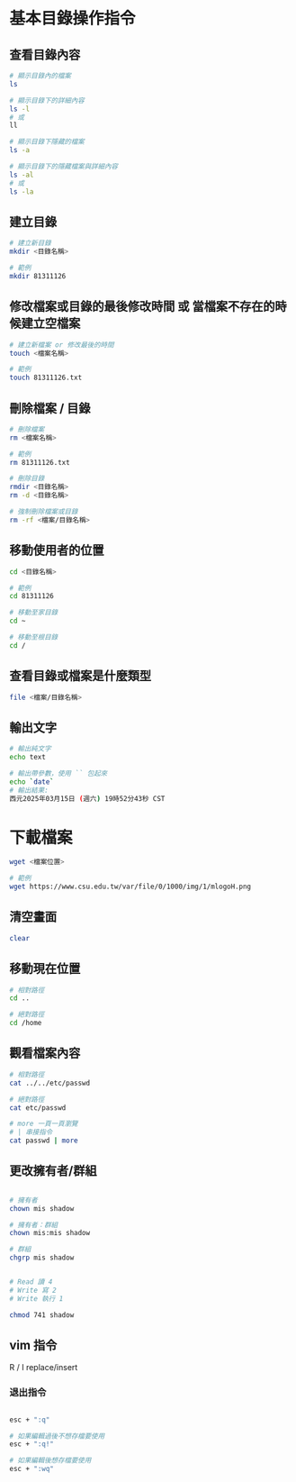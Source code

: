 # 基本目錄操作指令

## 查看目錄內容
```bash
# 顯示目錄內的檔案
ls

# 顯示目錄下的詳細內容
ls -l
# 或
ll

# 顯示目錄下隱藏的檔案
ls -a

# 顯示目錄下的隱藏檔案與詳細內容
ls -al
# 或
ls -la
```

## 建立目錄
```bash
# 建立新目錄
mkdir <目錄名稱>

# 範例
mkdir 81311126
```

## 修改檔案或目錄的最後修改時間 或 當檔案不存在的時候建立空檔案
```bash
# 建立新檔案 or 修改最後的時間
touch <檔案名稱>

# 範例
touch 81311126.txt
```

## 刪除檔案 / 目錄
```bash
# 刪除檔案
rm <檔案名稱>

# 範例
rm 81311126.txt

# 刪除目錄
rmdir <目錄名稱>
rm -d <目錄名稱>

# 強制刪除檔案或目錄
rm -rf <檔案/目錄名稱>

```

## 移動使用者的位置
```bash
cd <目錄名稱>

# 範例
cd 81311126

# 移動至家目錄
cd ~

# 移動至根目錄
cd /

```

## 查看目錄或檔案是什麼類型
```bash
file <檔案/目錄名稱>

```

## 輸出文字
```bash
# 輸出純文字
echo text

# 輸出帶參數，使用 `` 包起來
echo `date`
# 輸出結果:
西元2025年03月15日 (週六) 19時52分43秒 CST

```

# 下載檔案
```bash
wget <檔案位置>

# 範例
wget https://www.csu.edu.tw/var/file/0/1000/img/1/mlogoH.png

```

## 清空畫面
```bash
clear
```

## 移動現在位置
```bash
# 相對路徑
cd ..

# 絕對路徑
cd /home
```

## 觀看檔案內容
```bash
# 相對路徑
cat ../../etc/passwd

# 絕對路徑
cat etc/passwd

# more 一頁一頁瀏覽
# | 串接指令
cat passwd | more
```


## 更改擁有者/群組
```bash

# 擁有者
chown mis shadow

# 擁有者：群組
chown mis:mis shadow

# 群組
chgrp mis shadow

```


```bash

# Read 讀 4
# Write 寫 2
# Write 執行 1

chmod 741 shadow

```

## vim 指令

R / I replace/insert

### 退出指令
```bash

esc + ":q"

# 如果編輯過後不想存檔要使用
esc + ":q!"

# 如果編輯後想存檔要使用
esc + ":wq"


```